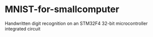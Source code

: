 # MNIST-for-smallcomputer
Handwritten digit recognition on an STM32F4 32-bit microcontroller integrated circuit
